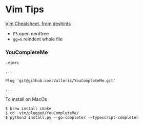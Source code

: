 # Vim Tips

[Vim Cheatsheet. from devhints](https://devhints.io/vim)

* `F3` open nerdtree
* `gg=G` reindent whole file

### YouCompleteMe

`.vimrc`
```
...

Plug 'git@github.com:Valloric/YouCompleteMe.git'

...
```

To install on MacOs

    $ brew install cmake
    $ cd .vim/plugged/YouCompleteMe/
    $ python3 install.py --go-completer --typescript-completer
